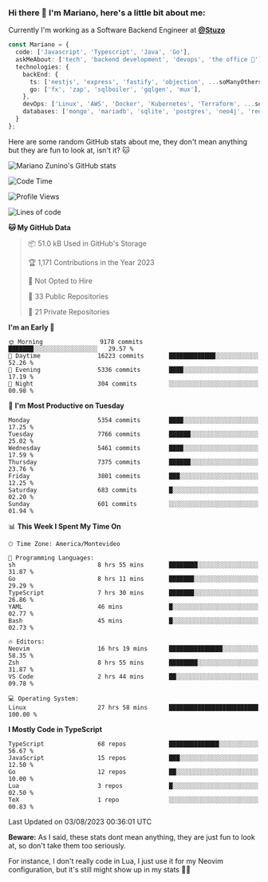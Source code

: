 ### Hi there 👋 I'm Mariano, here's a little bit about me:

Currently I'm working as a Software Backend Engineer at [**@Stuzo**](https://www.stuzo.com/)

```ts
const Mariano = {
  code: ['Javascript', 'Typescript', 'Java', 'Go'],
  askMeAbout: ['tech', 'backend development', 'devops', 'the office 💼'],
  technologies: {
    backEnd: {
      ts: ['nestjs', 'express', 'fastify', 'objection', ...soManyOthersFrameworks],
      go: ['fx', 'zap', 'sqlboiler', 'gqlgen', 'mux'],
    },
    devOps: ['Linux', 'AWS', 'Docker', 'Kubernetes', 'Terraform', ...soManyOthersTools],
    databases: ['mongo', 'mariadb', 'sqlite', 'postgres', 'neo4j', 'redis'],
  }
};
```

Here are some random GitHub stats about me, they don't mean anything but they are fun to look at, isn't it? 🐱

![Mariano Zunino's GitHub stats](https://github-readme-stats.vercel.app/api?username=marianozunino&count_private=true&show_icons=true&theme=radical)

<!--START_SECTION:waka-->
![Code Time](http://img.shields.io/badge/Code%20Time-1%2C012%20hrs%207%20mins-blue)

![Profile Views](http://img.shields.io/badge/Profile%20Views-0-blue)

![Lines of code](https://img.shields.io/badge/From%20Hello%20World%20I%27ve%20Written-9.8%20million%20lines%20of%20code-blue)

**🐱 My GitHub Data** 

> 📦 51.0 kB Used in GitHub's Storage 
 > 
> 🏆 1,171 Contributions in the Year 2023
 > 
> 🚫 Not Opted to Hire
 > 
> 📜 33 Public Repositories 
 > 
> 🔑 21 Private Repositories 
 > 
**I'm an Early 🐤** 

```text
🌞 Morning                9178 commits        ███████░░░░░░░░░░░░░░░░░░   29.57 % 
🌆 Daytime                16223 commits       █████████████░░░░░░░░░░░░   52.26 % 
🌃 Evening                5336 commits        ████░░░░░░░░░░░░░░░░░░░░░   17.19 % 
🌙 Night                  304 commits         ░░░░░░░░░░░░░░░░░░░░░░░░░   00.98 % 
```
📅 **I'm Most Productive on Tuesday** 

```text
Monday                   5354 commits        ████░░░░░░░░░░░░░░░░░░░░░   17.25 % 
Tuesday                  7766 commits        ██████░░░░░░░░░░░░░░░░░░░   25.02 % 
Wednesday                5461 commits        ████░░░░░░░░░░░░░░░░░░░░░   17.59 % 
Thursday                 7375 commits        ██████░░░░░░░░░░░░░░░░░░░   23.76 % 
Friday                   3801 commits        ███░░░░░░░░░░░░░░░░░░░░░░   12.25 % 
Saturday                 683 commits         █░░░░░░░░░░░░░░░░░░░░░░░░   02.20 % 
Sunday                   601 commits         ░░░░░░░░░░░░░░░░░░░░░░░░░   01.94 % 
```


📊 **This Week I Spent My Time On** 

```text
🕑︎ Time Zone: America/Montevideo

💬 Programming Languages: 
sh                       8 hrs 55 mins       ████████░░░░░░░░░░░░░░░░░   31.87 % 
Go                       8 hrs 11 mins       ███████░░░░░░░░░░░░░░░░░░   29.29 % 
TypeScript               7 hrs 30 mins       ███████░░░░░░░░░░░░░░░░░░   26.86 % 
YAML                     46 mins             █░░░░░░░░░░░░░░░░░░░░░░░░   02.77 % 
Bash                     45 mins             █░░░░░░░░░░░░░░░░░░░░░░░░   02.73 % 

🔥 Editors: 
Neovim                   16 hrs 19 mins      ███████████████░░░░░░░░░░   58.35 % 
Zsh                      8 hrs 55 mins       ████████░░░░░░░░░░░░░░░░░   31.87 % 
VS Code                  2 hrs 44 mins       ██░░░░░░░░░░░░░░░░░░░░░░░   09.78 % 

💻 Operating System: 
Linux                    27 hrs 58 mins      █████████████████████████   100.00 % 
```

**I Mostly Code in TypeScript** 

```text
TypeScript               68 repos            ██████████████░░░░░░░░░░░   56.67 % 
JavaScript               15 repos            ███░░░░░░░░░░░░░░░░░░░░░░   12.50 % 
Go                       12 repos            ██░░░░░░░░░░░░░░░░░░░░░░░   10.00 % 
Lua                      3 repos             █░░░░░░░░░░░░░░░░░░░░░░░░   02.50 % 
TeX                      1 repo              ░░░░░░░░░░░░░░░░░░░░░░░░░   00.83 % 
```




 Last Updated on 03/08/2023 00:36:01 UTC
<!--END_SECTION:waka-->

**Beware:** As I said, these stats dont mean anything, they are just fun to look at, so don't take them too seriously.

For instance, I don't really code in Lua, I just use it for my Neovim configuration, but it's still might show up in my stats 🤷‍♂️

